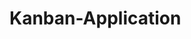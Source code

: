 # Kanban-Application

<!-- ```
this is the backend of application

install requirement before start by 
pip install -r requirements.txt

run app
python app.py

run redis-server
redis-server

run celery workers
celery -A celery_system.celery worker -l info

run celery beat
celery -A celery_system.celery beat --max-interval 1 -l info
``` -->
